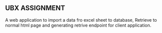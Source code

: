 ## UBX ASSIGNMENT

A web application to import a data fro excel sheet to database, Retrieve to normal html page and generating retrive endpoint for client application.

